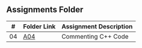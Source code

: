 ##  Assignments Folder

|   #   | Folder Link | Assignment Description |
| :---: | ----------- | ---------------------- |
|   04   |  [A04](https://github.com/kwyatt13/3013-Algorithms-Wyatt/tree/master/Assignments/04-A04) | Commenting C++ Code |
